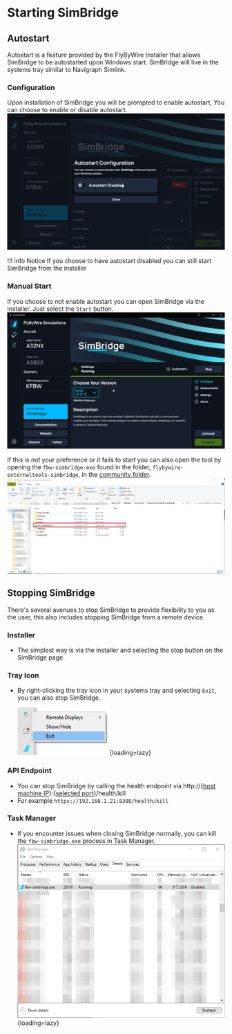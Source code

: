# Starting SimBridge

## Autostart

Autostart is a feature provided by the FlyByWire Installer that allows SimBridge to be autostarted upon Windows start. SimBridge will live in the systems tray similar to Navigraph Simlink. 

### Configuration

Upon installation of SimBridge you will be prompted to enable autostart, You can choose to enable or disable autostart. 
![autostart promp](../assets/simbridge/autostart_prompt.png)

!!! info Notice
    If you choose to have autostart disabled you can still start SimBridge from the installer

### Manual Start
If you choose to not enable autostart you can open SimBridge via the installer. Just select the `Start` button.
![simbridge running](../assets/simbridge/manual_start_running.png)

If this is not your preference or it fails to start you can also open the tool by opening the `fbw-simbridge.exe` found in the folder, `flybywire-externaltools-simbridge`, in the [community folder](../../fbw-a32nx/installation.md#Troubleshooting).
![simbridge executable location](../assets/simbridge/exec_location.png)

## Stopping SimBridge
There's several avenues to stop SimBridge to provide flexibility to you as the user, this also includes stopping SimBridge from a remote device.

### Installer
- The simplest way is via the installer and selecting the stop button on the SimBridge page.

### Tray Icon
- By right-clicking the tray icon in your systems tray and selecting `Exit`, you can also stop SimBridge.

    ![quit simbridge](../assets/simbridge/tray_stop.png){loading=lazy}

### API Endpoint
- You can stop SimBridge by calling the health endpoint via http://{[host machine IP](../troubleshooting.md#network-configuration)}:{[selected port](configuration.md#server-settings)}/health/kill
- For example `https://192.168.1.21:8380/health/kill`

### Task Manager
- If you encounter issues when closing SimBridge normally, you can kill the `fbw-simbridge.exe` process in Task Manager.
![task manager stop](../assets/simbridge/simbridge_stop_tm.png){loading=lazy}